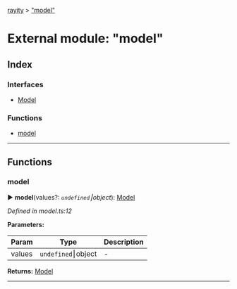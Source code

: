 [rayity](../README.md) > ["model"](../modules/_model_.md)



# External module: "model"

## Index

### Interfaces

* [Model](../interfaces/_model_.model.md)


### Functions

* [model](_model_.md#model-1)



---
## Functions
<a id="model-1"></a>

###  model

► **model**(values?: *`undefined`⎮object*): [Model](../interfaces/_model_.model.md)




*Defined in model.ts:12*



**Parameters:**

| Param | Type | Description |
| ------ | ------ | ------ |
| values | `undefined`⎮object   |  - |





**Returns:** [Model](../interfaces/_model_.model.md)





___


